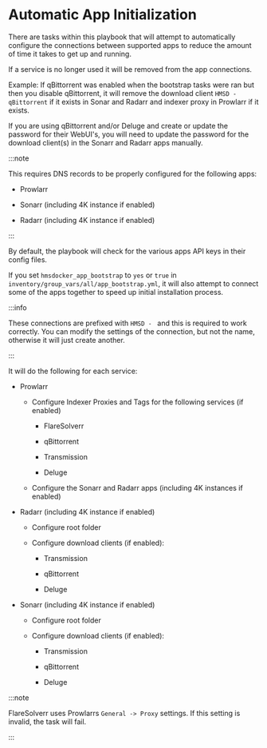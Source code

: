 # Automatic App Initialization

There are tasks within this playbook that will attempt to automatically configure the connections between supported apps to reduce the amount of time it takes to get up and running.

If a service is no longer used it will be removed from the app connections.

Example: If qBittorrent was enabled when the bootstrap tasks were ran but then you disable qBittorrent, it will remove the download client `HMSD - qBittorrent` if it exists in Sonar and Radarr and indexer proxy in Prowlarr if it exists.

If you are using qBittorrent and/or Deluge and create or update the password for their WebUI's, you will need to update the password for the download client(s) in the Sonarr and Radarr apps manually.

:::note

This requires DNS records to be properly configured for the following apps:

- Prowlarr

- Sonarr (including 4K instance if enabled)

- Radarr (including 4K instance if enabled)

:::

By default, the playbook will check for the various apps API keys in their config files.

If you set `hmsdocker_app_bootstrap` to `yes` or `true` in `inventory/group_vars/all/app_bootstrap.yml`, it will also attempt to connect some of the apps together to speed up initial installation process.

:::info

These connections are prefixed with `HMSD - ` and this is required to work correctly. You can modify the settings of the connection, but not the name, otherwise it will just create another.

:::

It will do the following for each service:

- Prowlarr

  - Configure Indexer Proxies and Tags for the following services (if enabled)

    - FlareSolverr

    - qBittorrent

    - Transmission

    - Deluge

  - Configure the Sonarr and Radarr apps (including 4K instances if enabled)

- Radarr (including 4K instance if enabled)

  - Configure root folder

  - Configure download clients (if enabled):

    - Transmission

    - qBittorrent

    - Deluge

- Sonarr (including 4K instance if enabled)

  - Configure root folder

  - Configure download clients (if enabled):

    - Transmission

    - qBittorrent

    - Deluge

:::note

FlareSolverr uses Prowlarrs `General -> Proxy` settings. If this setting is invalid, the task will fail.

:::
